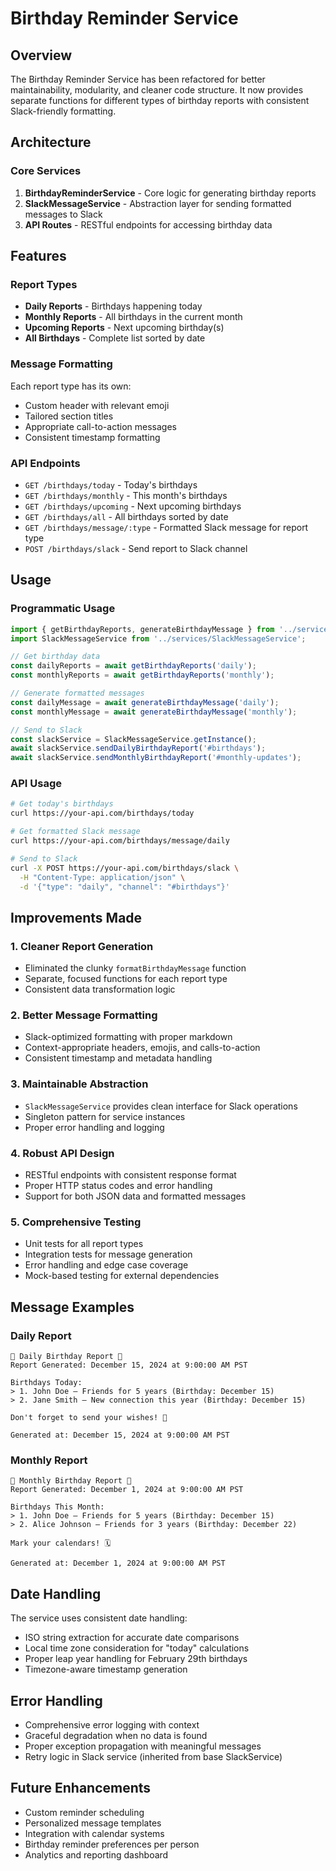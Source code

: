 # Birthday Reminder Service

## Overview

The Birthday Reminder Service has been refactored for better maintainability, modularity, and cleaner code structure. It now provides separate functions for different types of birthday reports with consistent Slack-friendly formatting.

## Architecture

### Core Services

1. **BirthdayReminderService** - Core logic for generating birthday reports
2. **SlackMessageService** - Abstraction layer for sending formatted messages to Slack
3. **API Routes** - RESTful endpoints for accessing birthday data

## Features

### Report Types

- **Daily Reports** - Birthdays happening today
- **Monthly Reports** - All birthdays in the current month  
- **Upcoming Reports** - Next upcoming birthday(s)
- **All Birthdays** - Complete list sorted by date

### Message Formatting

Each report type has its own:
- Custom header with relevant emoji
- Tailored section titles
- Appropriate call-to-action messages
- Consistent timestamp formatting

### API Endpoints

- `GET /birthdays/today` - Today's birthdays
- `GET /birthdays/monthly` - This month's birthdays
- `GET /birthdays/upcoming` - Next upcoming birthdays
- `GET /birthdays/all` - All birthdays sorted by date
- `GET /birthdays/message/:type` - Formatted Slack message for report type
- `POST /birthdays/slack` - Send report to Slack channel

## Usage

### Programmatic Usage

```typescript
import { getBirthdayReports, generateBirthdayMessage } from '../services/BirthdayReminderService';
import SlackMessageService from '../services/SlackMessageService';

// Get birthday data
const dailyReports = await getBirthdayReports('daily');
const monthlyReports = await getBirthdayReports('monthly');

// Generate formatted messages
const dailyMessage = await generateBirthdayMessage('daily');
const monthlyMessage = await generateBirthdayMessage('monthly');

// Send to Slack
const slackService = SlackMessageService.getInstance();
await slackService.sendDailyBirthdayReport('#birthdays');
await slackService.sendMonthlyBirthdayReport('#monthly-updates');
```

### API Usage

```bash
# Get today's birthdays
curl https://your-api.com/birthdays/today

# Get formatted Slack message
curl https://your-api.com/birthdays/message/daily

# Send to Slack
curl -X POST https://your-api.com/birthdays/slack \
  -H "Content-Type: application/json" \
  -d '{"type": "daily", "channel": "#birthdays"}'
```

## Improvements Made

### 1. Cleaner Report Generation
- Eliminated the clunky `formatBirthdayMessage` function
- Separate, focused functions for each report type
- Consistent data transformation logic

### 2. Better Message Formatting
- Slack-optimized formatting with proper markdown
- Context-appropriate headers, emojis, and calls-to-action
- Consistent timestamp and metadata handling

### 3. Maintainable Abstraction
- `SlackMessageService` provides clean interface for Slack operations
- Singleton pattern for service instances
- Proper error handling and logging

### 4. Robust API Design
- RESTful endpoints with consistent response format
- Proper HTTP status codes and error handling
- Support for both JSON data and formatted messages

### 5. Comprehensive Testing
- Unit tests for all report types
- Integration tests for message generation
- Error handling and edge case coverage
- Mock-based testing for external dependencies

## Message Examples

### Daily Report
```
🎉 Daily Birthday Report 🎉
Report Generated: December 15, 2024 at 9:00:00 AM PST

Birthdays Today:
> 1. John Doe – Friends for 5 years (Birthday: December 15)
> 2. Jane Smith – New connection this year (Birthday: December 15)

Don't forget to send your wishes! 🎂

Generated at: December 15, 2024 at 9:00:00 AM PST
```

### Monthly Report  
```
📅 Monthly Birthday Report 📅
Report Generated: December 1, 2024 at 9:00:00 AM PST

Birthdays This Month:
> 1. John Doe – Friends for 5 years (Birthday: December 15)
> 2. Alice Johnson – Friends for 3 years (Birthday: December 22)

Mark your calendars! 🗓️

Generated at: December 1, 2024 at 9:00:00 AM PST
```

## Date Handling

The service uses consistent date handling:
- ISO string extraction for accurate date comparisons
- Local time zone consideration for "today" calculations
- Proper leap year handling for February 29th birthdays
- Timezone-aware timestamp generation

## Error Handling

- Comprehensive error logging with context
- Graceful degradation when no data is found
- Proper exception propagation with meaningful messages
- Retry logic in Slack service (inherited from base SlackService)

## Future Enhancements

- Custom reminder scheduling
- Personalized message templates
- Integration with calendar systems
- Birthday reminder preferences per person
- Analytics and reporting dashboard
